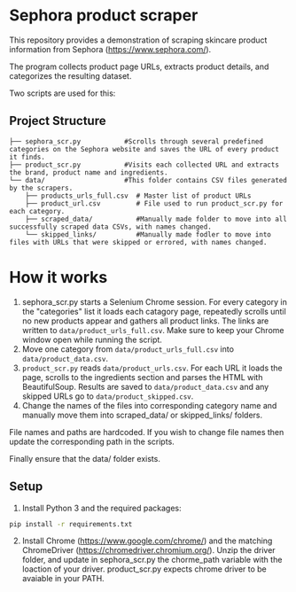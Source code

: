 # Sephora product scraper

This repository provides a demonstration of scraping skincare product information from Sephora (https://www.sephora.com/).

The program collects product page URLs, extracts product details, and categorizes the resulting dataset.

Two scripts are used for this:

## Project Structure

```
├── sephora_scr.py           #Scrolls through several predefined categories on the Sephora website and saves the URL of every product it finds.
├── product_scr.py           #Visits each collected URL and extracts the brand, product name and ingredients.
└── data/                    #This folder contains CSV files generated by the scrapers.
    ├── products_urls_full.csv  # Master list of product URLs
    ├── product_url.csv         # File used to run product_scr.py for each category.
    ├── scraped_data/           #Manually made folder to move into all successfully scraped data CSVs, with names changed. 
    └── skipped_links/          #Manually made fodler to move into files with URLs that were skipped or errored, with names changed. 
```


# How it works 

1. sephora_scr.py starts a Selenium Chrome session. For every category in the "categories" list it loads each catagory page, repeatedly scrolls until no new products appear and gathers all product links. The links are written to `data/product_urls_full.csv`. Make sure to keep your Chrome window open while running the script. 
2. Move one category from `data/product_urls_full.csv` into `data/product_data.csv`.
3. `product_scr.py` reads `data/product_urls.csv`. For each URL it loads the page, scrolls to the ingredients section and parses the HTML with BeautifulSoup. Results are saved to `data/product_data.csv` and any skipped URLs go to `data/product_skipped.csv`.
4. Change the names of the files into corresponding category name and manually move them into scraped_data/ or skipped_links/ folders. 

File names and paths are hardcoded. If you wish to change file names then update the corresponding path in the scripts. 

Finally ensure that the data/ folder exists.
## Setup

1. Install Python 3 and the required packages:

```bash
pip install -r requirements.txt
```

2. Install Chrome (https://www.google.com/chrome/) and the matching ChromeDriver (https://chromedriver.chromium.org/). Unzip the driver folder, and update in sephora_scr.py the chorme_path variable with the loaction of your driver. product_scr.py expects chrome driver to be avaiable in your PATH. 
